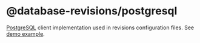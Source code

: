 # @database-revisions/postgresql

[PostgreSQL](https://www.postgresql.org/) client implementation used in revisions configuration files.
See [demo example](../../demo/postgresql/revisions.config.js).
